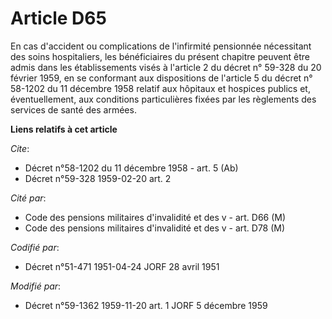 # Article D65

En cas d'accident ou complications de l'infirmité pensionnée nécessitant des soins hospitaliers, les bénéficiaires du présent
chapitre peuvent être admis dans les établissements visés à l'article 2 du décret n° 59-328 du 20 février 1959, en se
conformant aux dispositions de l'article 5 du décret n° 58-1202 du 11 décembre 1958 relatif aux hôpitaux et hospices publics
et, éventuellement, aux conditions particulières fixées par les règlements des services de santé des armées.

**Liens relatifs à cet article**

_Cite_:

  - Décret n°58-1202 du 11 décembre 1958 - art. 5 (Ab)
  - Décret n°59-328 1959-02-20 art. 2

_Cité par_:

  - Code des pensions militaires d'invalidité et des v - art. D66 (M)
  - Code des pensions militaires d'invalidité et des v - art. D78 (M)

_Codifié par_:

  - Décret n°51-471 1951-04-24 JORF 28 avril 1951

_Modifié par_:

  - Décret n°59-1362 1959-11-20 art. 1 JORF 5 décembre 1959
